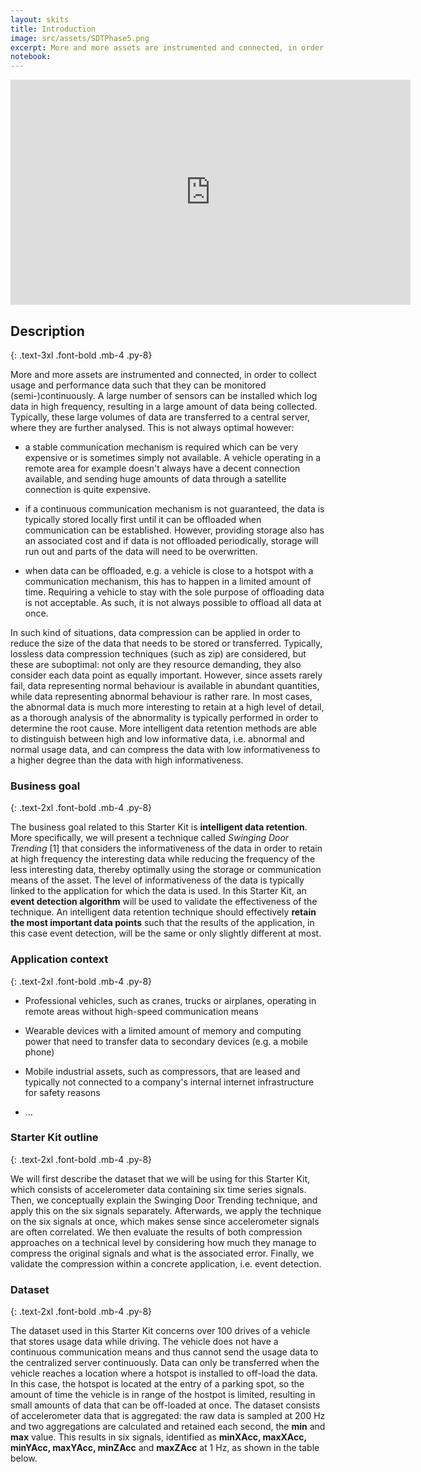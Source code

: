 ```yaml
---
layout: skits
title: Introduction
image: src/assets/SDTPhase5.png
excerpt: More and more assets are instrumented and connected, in order to collect usage and performance data such that they can be monitored (semi-)continuously. A large number of sensors can be installed which log data in high frequency, resulting in a large amount of data being collected. Typically, these large volumes of data are transferred to a central server, where they are further analysed. This is not always optimal however
notebook:
---
```



<p class="text-center">
  <iframe src="https://player.vimeo.com/video/612907452?h=1c07951c12&color=e700ef" class="max-w-full mx-auto" width="640" height="360" frameborder="0" allow="autoplay; fullscreen; picture-in-picture" allowfullscreen></iframe>
</p>

## Description
{: .text-3xl .font-bold .mb-4 .py-8}

More and more assets are instrumented and connected, in order to collect usage and performance data such that
they can be monitored (semi-)continuously. A large number of sensors can be installed which log data in high frequency, resulting in a large amount of data being collected. Typically, these large volumes of data are transferred to a central server, where they are further analysed. This is not always optimal however:

- a stable communication mechanism is required which can be very expensive or is sometimes simply not available. A vehicle operating in a remote area for example doesn't always have a decent connection available, and sending huge amounts of data through a satellite connection is quite expensive.

- if a continuous communication mechanism is not guaranteed, the data is typically stored locally first until it can be offloaded when communication can be established. However, providing storage also has an associated cost and if data is not offloaded periodically, storage will run out and parts of the data will need to be overwritten.

- when data can be offloaded, e.g. a vehicle is close to a hotspot with a communication mechanism, this has to happen in a limited amount of time. Requiring a vehicle to stay with the sole purpose of offloading data is not acceptable. As such, it is not always possible to offload all data at once.


In such kind of situations, data compression can be applied in order to reduce the size of the data that needs to be stored or transferred. Typically, lossless data compression techniques (such as zip) are considered, but these are suboptimal: not only are they resource demanding, they also consider each data point as equally important. However, since assets rarely fail, data representing normal behaviour is available in abundant quantities, while data representing abnormal behaviour is rather rare. In most cases, the abnormal data is much more interesting to retain at a high level of detail, as a thorough analysis of the abnormality is typically performed in order to determine the root cause. More intelligent data retention methods are able to distinguish between high and low informative data, i.e. abnormal and normal usage data, and can compress the data with low informativeness to a higher degree than the data with high informativeness.


### Business goal
{: .text-2xl .font-bold .mb-4 .py-8}

The business goal related to this Starter Kit is **intelligent data retention**. More specifically, we will present a technique called *Swinging Door Trending* [1] that considers the informativeness of the data in order to retain at high frequency the interesting data while reducing the frequency of the less interesting data, thereby optimally using the storage or communication means of the asset.  The level of informativeness of the data is typically linked to the application for which the data is used. In this Starter Kit, an **event detection algorithm** will be used to validate the effectiveness of the technique. An intelligent data retention technique should effectively **retain the most important data points** such that the results of the application, in this case event detection, will be the same or only slightly different at most.

### Application context
{: .text-2xl .font-bold .mb-4 .py-8}

- Professional vehicles, such as cranes, trucks or airplanes, operating in remote areas without high-speed communication means

- Wearable devices with a limited amount of memory and computing power that need to transfer data to secondary devices (e.g. a mobile phone)

- Mobile industrial assets, such as compressors, that are leased and typically not connected to a company's internal internet infrastructure for safety reasons

- ...

### Starter Kit outline
{: .text-2xl .font-bold .mb-4 .py-8}

We will first describe the dataset that we will be using for this Starter Kit, which consists of accelerometer data containing six time series signals. Then, we conceptually explain the Swinging Door Trending technique, and apply this on the six signals separately. Afterwards, we apply the technique on the six signals at once, which makes sense since accelerometer signals are often correlated. We then evaluate the results of both compression approaches on a technical level by considering how much they manage to compress the original signals and what is the associated error. Finally, we validate the compression within a concrete application, i.e. event detection.

### Dataset
{: .text-2xl .font-bold .mb-4 .py-8}

The dataset used in this Starter Kit concerns over 100 drives of a vehicle that stores usage data while driving. The vehicle does not have a continuous communication means and thus cannot send the usage data to the centralized server continuously. Data can only be transferred when the vehicle reaches a location where a hotspot is installed to off-load the data. In this case, the hotspot is located at the entry of a parking spot, so the amount of time the vehicle is in range of the hostpot is limited, resulting in small amounts of data that can be off-loaded at once. The dataset consists of accelerometer data that is aggregated:
the raw data is sampled at 200 Hz and two aggregations are calculated and retained each second,
the **min** and **max** value.
This results in six signals, identified as **minXAcc, maxXAcc, minYAcc, maxYAcc, minZAcc** and **maxZAcc** at 1 Hz, as shown in the table below.
